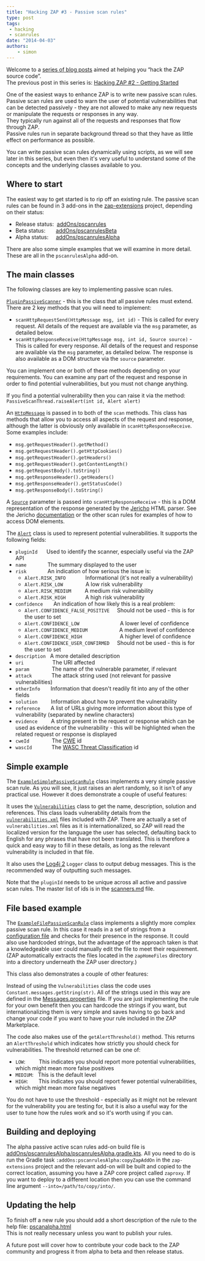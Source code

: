 ```yaml
---
title: "Hacking ZAP #3 - Passive scan rules"
type: post
tags:
 - hacking
 - scanrules
date: "2014-04-03"
authors:
    - simon
---
```

Welcome to a [series of blog posts](https://github.com/zaproxy/zaproxy/wiki/Development#hacking-zap) aimed at helping you “hack the ZAP source
code”.  
The previous post in this series is: [Hacking ZAP #2 - Getting Started](/blog/2014-03-20-hacking-zap-2-getting-started/)  
  
One of the easiest ways to enhance ZAP is to write new passive scan rules.  
Passive scan rules are used to warn the user of potential vulnerabilities that can be detected passively - they are not allowed to make any new
requests or manipulate the requests or responses in any way.  
They typically run against all of the requests and responses that flow through ZAP.  
Passive rules run in separate background thread so that they have as little effect on performance as possible.  
  
You can write passive scan rules dynamically using scripts, as we will see later in this series, but even then it's very useful to understand
some of the concepts and the underlying classes available to you.  

##  Where to start

The easiest way to get started is to rip off an existing rule. The passive scan rules can be found in 3 add-ons in the
[zap-extensions](https://github.com/zaproxy/zap-extensions/) project, depending on their status:  

  * Release status:  [addOns/pscanrules](https://github.com/zaproxy/zap-extensions/tree/main/addOns/pscanrules/src/main/java/org/zaproxy/zap/extension/pscanrules)
  * Beta status:       [addOns/pscanrulesBeta](https://github.com/zaproxy/zap-extensions/tree/main/addOns/pscanrulesBeta/src/main/java/org/zaproxy/zap/extension/pscanrulesBeta)
  * Alpha status:     [addOns/pscanrulesAlpha](https://github.com/zaproxy/zap-extensions/tree/main/addOns/pscanrulesAlpha/src/main/java/org/zaproxy/zap/extension/pscanrulesAlpha)

There are also some simple examples that we will examine in more detail. These are all in the `pscanrulesAlpha` add-on.  

##  The main classes

The following classes are key to implementing passive scan rules.  
  
[`PluginPassiveScanner`](https://github.com/zaproxy/zaproxy/blob/main/zap/src/main/java/org/zaproxy/zap/extension/pscan/PluginPassiveScanner.java) - this is
the class that all passive rules must extend. There are 2 key methods that you will need to implement:
 - `scanHttpRequestSend(HttpMessage msg, int id)` - This is called for every request. All details of the request are available via the
`msg` parameter, as detailed below.  
 - `scanHttpResponseReceive(HttpMessage msg, int id, Source source)` - This is called for every response. All details of the request and
response are available via the `msg` parameter, as detailed below. The response is also available as a DOM structure via the `source` parameter.

You can implement one or both of these methods depending on your requirements. You can examine any part of the request and response in order to
find potential vulnerabilities, but you must not change anything.  
  
If you find a potential vulnerability then you can raise it via the method: `PassiveScanThread.raiseAlert(int id, Alert alert)`  
  
An [`HttpMessage`](https://github.com/zaproxy/zaproxy/blob/main/zap/src/main/java/org/parosproxy/paros/network/HttpMessage.java) is passed in to both of the
`scan` methods. This class has methods that allow you to access all aspects of the request and response, although the latter is obviously only
available in `scanHttpResponseReceive`. Some examples include:

  * `msg.getRequestHeader().getMethod()`
  * `msg.getRequestHeader().getHttpCookies()`
  * `msg.getRequestHeader().getHeaders()`
  * `msg.getRequestHeader().getContentLength()`
  * `msg.getRequestBody().toString()`
  * `msg.getResponseHeader().getHeaders()`
  * `msg.getResponseHeader().getStatusCode()`
  * `msg.getResponseBody().toString()`

A [`Source`](http://jericho.htmlparser.net/docs/javadoc/net/htmlparser/jericho/Source.html) parameter is passed into `scanHttpResponseReceive` -
this is a DOM representation of the response generated by the [Jericho](http://jericho.htmlparser.net/) HTML parser. See the Jericho
[documentation](http://jericho.htmlparser.net/docs/javadoc/index.html) or the other scan rules for examples of how to access DOM elements.  
  
The [`Alert`](https://github.com/zaproxy/zaproxy/blob/main/zap/src/main/java/org/parosproxy/paros/core/scanner/Alert.java) class is used to represent
potential vulnerabilities. It supports the following fields:

  * `pluginId`      Used to identify the scanner, especially useful via the ZAP API 
  * `name`              The summary displayed to the user
  * `risk`              An indication of how serious the issue is:
    * `Alert.RISK_INFO`             Informational (it's not really a vulnerability)
    * `Alert.RISK_LOW`               A low risk vulnerability
    * `Alert.RISK_MEDIUM`         A medium risk vulnerability
    * `Alert.RISK_HIGH`             A high risk vulnerability
  * `confidence`       An indication of how likely this is a real problem:
    * `Alert.CONFIDENCE_FALSE_POSITIVE`     Should not be used - this is for the user to set
    * `Alert.CONFIDENCE_LOW`                           A lower level of confidence
    * `Alert.CONFIDENCE_MEDIUM`                     A medium level of confidence
    * `Alert.CONFIDENCE_HIGH`                         A higher level of confidence
    * `Alert.CONFIDENCE_USER_CONFIRMED`     Should not be used - this is for the user to set
  * `description`   A more detailed description
  * `uri`                   The URI affected
  * `param`               The name of the vulnerable parameter, if relevant
  * `attack`             The attack string used (not relevant for passive vulnerabilities)
  * `otherInfo`       Information that doesn't readily fit into any of the other fields
  * `solution`         Information about how to prevent the vulnerability
  * `reference`       A list of URLs giving more information about this type of vulnerability (separated by newline characters)
  * `evidence`         A string present in the request or response which can be used as evidence of the vulnerability - this will be highlighted when the related request or response is displayed
  * `cweId`               The [CWE](https://cwe.mitre.org/) id
  * `wascId`             The [WASC Threat Classification](http://www.webappsec.org/projects/threat/) id

##  Simple example

The [`ExampleSimplePassiveScanRule`](https://github.com/zaproxy/zap-extensions/blob/main/addOns/pscanrulesAlpha/src/main/java/org/zaproxy/zap/extension/pscanrulesAlpha/ExampleSimplePassiveScanRule.java) class implements a very simple passive
scan rule. As you will see, it just raises an alert randomly, so it isn't of any practical use. However it does demonstrate a couple of useful
features:  
  
It uses the [`Vulnerabilities`](https://github.com/zaproxy/zaproxy/blob/main/zap/src/main/java/org/zaproxy/zap/model/Vulnerabilities.java) class to get the
name, description, solution and references. This class loads vulnerability details from the
[`vulnerabilities.xml`](https://github.com/zaproxy/zaproxy/blob/main/zap/src/main/resources/org/zaproxy/zap/resources/vulnerabilities.xml) files included with ZAP. There are actually
a set of `vulnerabilities.xml` files as it is internationalized, so ZAP will read the localized version for the language the user has selected,
defaulting back to English for any phrases that have not been translated. This is therefore a quick and easy way to fill in these details, as
long as the relevant vulnerability is included in that file.  
  
It also uses the [Log4j 2](https://logging.apache.org/log4j/2.x/) `Logger` class to output debug messages. This is the recommended way of outputting such
messages.  
  
Note that the `pluginId` needs to be unique across all active and passive scan rules. The master list of ids is in the
[scanners.md](https://github.com/zaproxy/zaproxy/blob/main/docs/scanners.md) file.

##  File based example

The [`ExampleFilePassiveScanRule`](https://github.com/zaproxy/zap-extensions/blob/main/addOns/pscanrulesAlpha/src/main/java/org/zaproxy/zap/extension/pscanrulesAlpha/ExampleFilePassiveScanRule.java) class implements a
slightly more complex passive scan rule. In this case it reads in a set of strings from a [configuration file](https://github.com/zaproxy/zap-extensions/blob/main/addOns/pscanrulesAlpha/src/main/zapHomeFiles/txt/example-pscan-file.txt) and checks for their presence in
the response. It could also use hardcoded strings, but the advantage of the approach taken is that a knowledgeable user could manually edit the
file to meet their requirement.  
(ZAP automatically extracts the files located in the `zapHomeFiles` directory into a directory underneath the ZAP user directory.)  
  
This class also demonstrates a couple of other features:  
  
Instead of using the `Vulnerabilities` class the code uses `Constant.messages.getString(str)`. All of the strings used in this way are defined in the
[Messages.properties](https://github.com/zaproxy/zap-extensions/tree/main/addOns/pscanrulesAlpha/src/main/resources/org/zaproxy/zap/extension/pscanrulesAlpha/resources/Messages.properties) file. If you are just implementing the rule
for your own benefit then you can hardcode the strings if you want, but internationalizing them is very simple and saves having to go back and
change your code if you want to have your rule included in the ZAP Marketplace.  
  
The code also makes use of the `getAlertThreshold()` method. This returns an `AlertThreshold` which indicates how strictly you should check for
vulnerabilities. The threshold returned can be one of:

  * `LOW`:         This indicates you should report more potential vulnerabilities, which might mean more false positives
  * `MEDIUM`:   This is the default level
  * `HIGH`:       This indicates you should report fewer potential vulnerabilities, which might mean more false negatives

You do not have to use the threshold - especially as it might not be relevant for the vulnerability you are testing for, but it is also a useful
way for the user to tune how the rules work and so it's worth using if you can.

##  Building and deploying

The alpha passive active scan rules add-on build file is [addOns/pscanrulesAlpha/pscanrulesAlpha.gradle.kts](https://github.com/zaproxy/zap-extensions/blob/main/addOns/pscanrulesAlpha/pscanrulesAlpha.gradle.kts). All you need to do is run the Gradle task `:addOns:pscanrulesAlpha:copyZapAddOn` in the `zap-extensions` project and the relevant add-on will be built and copied to the correct location, assuming you have a ZAP core project called `zaproxy`. If you want to deploy to a different location then you can use the command line argument `--into=/path/to/copy/into/`.  

##  Updating the help

To finish off a new rule you should add a short description of the rule to the help file: [pscanalpha.html](https://github.com/zaproxy/zap-extensions/tree/main/addOns/pscanrulesAlpha/src/main/javahelp/org/zaproxy/zap/extension/pscanrulesAlpha/resources/help/contents/pscanalpha.html)  
This is not really necessary unless you want to publish your rules.  
  
A future post will cover how to contribute your code back to the ZAP community and progress it from alpha to beta and then release status.  

